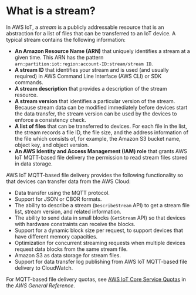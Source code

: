 # What is a stream?<a name="mqtt-based-file-delivery-what-is"></a>

In AWS IoT, a *stream* is a publicly addressable resource that is an abstraction for a list of files that can be transferred to an IoT device\. A typical stream contains the following information:
+ **An Amazon Resource Name \(ARN\)** that uniquely identifies a stream at a given time\. This ARN has the pattern `arn:partition:iot:region:account-ID:stream/stream ID`\. 
+ **A stream ID** that identifies your stream and is used \(and usually required\) in AWS Command Line Interface \(AWS CLI\) or SDK commands\.
+ **A stream description** that provides a description of the stream resource\.
+ **A stream version** that identifies a particular version of the stream\. Because stream data can be modified immediately before devices start the data transfer, the stream version can be used by the devices to enforce a consistency check\.
+ **A list of files** that can be transferred to devices\. For each file in the list, the stream records a file ID, the file size, and the address information of the file which consists of, for example, the Amazon S3 bucket name, object key, and object version\.
+ **An AWS Identity and Access Management \(IAM\) role** that grants AWS IoT MQTT\-based file delivery the permission to read stream files stored in data storage\.

AWS IoT MQTT\-based file delivery provides the following functionality so that devices can transfer data from the AWS Cloud: 
+ Data transfer using the MQTT protocol\.
+ Support for JSON or CBOR formats\.
+ The ability to describe a stream \(`DescribeStream` API\) to get a stream file list, stream version, and related information\.
+ The ability to send data in small blocks \(`GetStream` API\) so that devices with hardware constraints can receive the blocks\.
+ Support for a dynamic block size per request, to support devices that have different memory capacities\.
+ Optimization for concurrent streaming requests when multiple devices request data blocks from the same stream file\.
+ Amazon S3 as data storage for stream files\.
+ Support for data transfer log publishing from AWS IoT MQTT\-based file delivery to CloudWatch\.

For MQTT\-based file delivery quotas, see [ AWS IoT Core Service Quotas](https://docs.aws.amazon.com/general/latest/gr/iot-core.html#limits_iot) in the *AWS General Reference*\.
